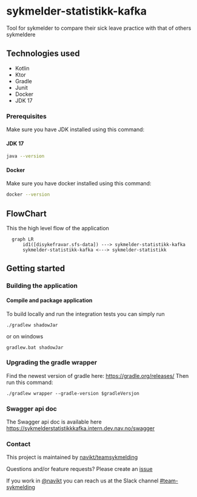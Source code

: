 # sykmelder-statistikk-kafka 
Tool for sykmelder to compare their sick leave practice with that of others sykmeldere

## Technologies used
* Kotlin
* Ktor
* Gradle
* Junit
* Docker
* JDK 17

### Prerequisites
Make sure you have JDK installed using this command:
#### JDK 17
```bash script
java --version
```

#### Docker
Make sure you have docker installed using this command:
```bash script
docker --version
```


## FlowChart
This the high level flow of the application
```mermaid
  graph LR
      id1([disykefravar.sfs-data]) ---> sykmelder-statistikk-kafka
      sykmelder-statistikk-kafka <---> sykmelder-statistikk
```


## Getting started

### Building the application
#### Compile and package application
To build locally and run the integration tests you can simply run
``` shell
./gradlew shadowJar
```
or on windows
``` shell
gradlew.bat shadowJar
```

### Upgrading the gradle wrapper
Find the newest version of gradle here: https://gradle.org/releases/ Then run this command:
``` shell
./gradlew wrapper --gradle-version $gradleVersjon
```

### Swagger api doc
The Swagger api doc is available here
https://sykmelderstatistikkkafka.intern.dev.nav.no/swagger

### Contact

This project is maintained by [navikt/teamsykmelding](CODEOWNERS)

Questions and/or feature requests?
Please create an [issue](https://github.com/navikt/sykmelder-statistikk-kafka/issues)

If you work in [@navikt](https://github.com/navikt) you can reach us at the Slack
channel [#team-sykmelding](https://nav-it.slack.com/archives/CMA3XV997)
